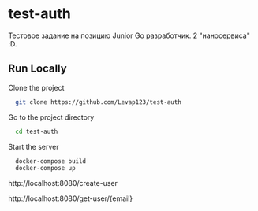 
# test-auth

Тестовое задание на позицию Junior Go разработчик. 2 "наносервиса" :D.




## Run Locally

Clone the project

```bash
  git clone https://github.com/Levap123/test-auth
```

Go to the project directory

```bash
  cd test-auth
```

Start the server

```bash
  docker-compose build
  docker-compose up
```
http://localhost:8080/create-user 


http://localhost:8080/get-user/{email}
